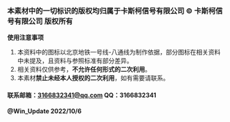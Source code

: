 ### 本素材中的一切标识的版权均归属于卡斯柯信号有限公司 © 卡斯柯信号有限公司 版权所有  
  
**使用注意事项**  
1. 本资料中的图标以北京地铁一号线-八通线为制作依据，部分图标在相关资料中未提及，且资料与参照标准有部分差异。  
2. 相关资料仅供参考，**不允许任何形式的二次利用**。  
3. 本素材**禁止未经本人授权的二次利用**，如有需要请联系。    

#### 联系邮箱：3166832341@qq.com QQ：3166832341  
#### @Win_Update 2022/10/6
